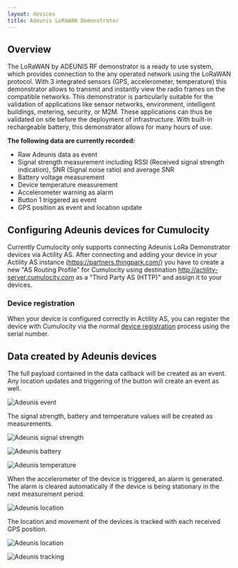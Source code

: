 ```yaml
---
layout: devices
title: Adeunis LoRaWAN Demonstrator 
---
```


## Overview

The LoRaWAN by ADEUNIS RF demonstrator is a ready to use system, which provides connection to the any operated network using the LoRaWAN protocol. With 3 integrated sensors (GPS, accelerometer, temperature) this demonstrator allows to transmit and instantly view the radio frames on the compatible networks. This demonstrator is particularly suitable for the validation of applications like sensor networks, environment, intelligent buildings, metering, security, or M2M. These applications can thus be validated on site before the deployment of infrastructure. With built-in rechargeable battery, this demonstrator allows for many hours of use.

**The following data are currently recorded:**

* Raw Adeunis data as event
* Signal strength measurement including RSSI (Received signal strength indication), SNR (Signal noise ratio) and average SNR
* Battery voltage measurement
* Device temperature measurement
* Accelerometer warning  as alarm
* Button 1 triggered as event
* GPS position as event and location update

## Configuring Adeunis devices for Cumulocity

Currently Cumulocity only supports connecting Adeunis LoRa Demonstrator devices via Actility AS. After connecting and adding your device in your Actility AS instance (https://partners.thingpark.com/) you have to create a new "AS Routing Profile" for Cumulocity using destination http://actility-server.cumulocity.com as a "Third Party AS (HTTP)" and assign it to your devices.

### Device registration

When your device is configured correctly in Actility AS, you can register the device with Cumulocity via the normal [device registration](http://www.cumulocity.com/guides/users-guide/device-management/#device-registration) process using the serial number.

## Data created by Adeunis devices

The full payload contained in the data callback will be created as an event. Any location updates and triggering of the button will create an event as well. 

![Adeunis event](/guides/devices/adeunis/adeunis_event.png)

The signal strength, battery and temperature values will be created as measurements.

![Adeunis signal strength](/guides/devices/adeunis/adeunis_signalstrength.png)

![Adeunis battery](/guides/devices/adeunis/adeunis_battery.png)

![Adeunis temperature](/guides/devices/adeunis/adeunis_temperature.png)

When the accelerometer of the device is triggered, an alarm is generated. The alarm is cleared automatically if the device is being stationary in the next measurement period.

![Adeunis location](/guides/devices/adeunis/adeunis_alarm.png)

The location and movement of the devices is tracked with each received GPS position.

![Adeunis location](/guides/devices/adeunis/adeunis_location.png)

![Adeunis tracking](/guides/devices/adeunis/adeunis_tracking.png)
